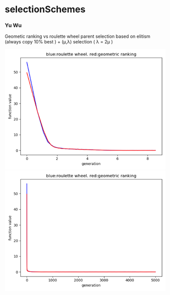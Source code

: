 # selectionSchemes

### Yu Wu
Geometic ranking vs roulette wheel parent selection
based on elitism (always copy 10% best ) + (μ,λ) selection ( λ = 2μ )

![arithmetic+gaussian2](./figures/geometic_vs_vanilla.png)
![log_arithmetic+gaussian](./figures/geometic_vs_vanilla_2.png)
